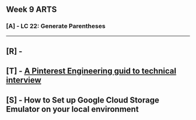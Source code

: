 ## Week 9 ARTS

### [A] - LC 22: Generate Parentheses
---

[R] - 
---

[T] - [A Pinterest Engineering guid to technical interview](https://medium.com/@Pinterest_Engineering/a-pinterest-engineering-guide-to-technical-interviews-1c2471c2d139)
---


[S] - How to Set up Google Cloud Storage Emulator on your local environment
---


